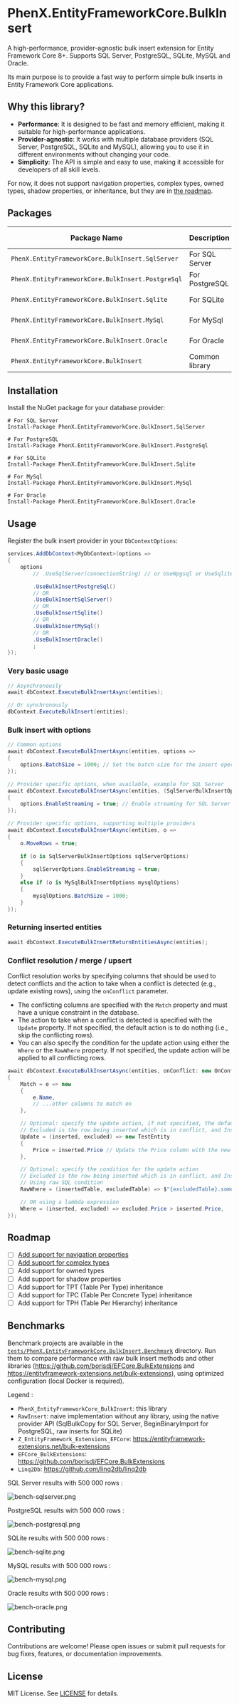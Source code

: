 # PhenX.EntityFrameworkCore.BulkInsert

A high-performance, provider-agnostic bulk insert extension for Entity Framework Core 8+. Supports SQL Server, PostgreSQL, SQLite, MySQL and Oracle.

Its main purpose is to provide a fast way to perform simple bulk inserts in Entity Framework Core applications.

## Why this library?

- **Performance**: It is designed to be fast and memory efficient, making it suitable for high-performance applications.
- **Provider-agnostic**: It works with multiple database providers (SQL Server, PostgreSQL, SQLite and MySQL), allowing you to use it in different environments without changing your code.
- **Simplicity**: The API is simple and easy to use, making it accessible for developers of all skill levels.

For now, it does not support navigation properties, complex types, owned types, shadow properties, or inheritance,
but they are in [the roadmap](#roadmap).

## Packages

| Package Name                                      | Description    | NuGet Link                                                                                                                                                                     |
|---------------------------------------------------|----------------|--------------------------------------------------------------------------------------------------------------------------------------------------------------------------------|
| `PhenX.EntityFrameworkCore.BulkInsert.SqlServer`  | For SQL Server | [![NuGet](https://img.shields.io/nuget/v/PhenX.EntityFrameworkCore.BulkInsert.SqlServer.svg)](https://www.nuget.org/packages/PhenX.EntityFrameworkCore.BulkInsert.SqlServer)   |
| `PhenX.EntityFrameworkCore.BulkInsert.PostgreSql` | For PostgreSQL | [![NuGet](https://img.shields.io/nuget/v/PhenX.EntityFrameworkCore.BulkInsert.PostgreSql.svg)](https://www.nuget.org/packages/PhenX.EntityFrameworkCore.BulkInsert.PostgreSql) |
| `PhenX.EntityFrameworkCore.BulkInsert.Sqlite`     | For SQLite     | [![NuGet](https://img.shields.io/nuget/v/PhenX.EntityFrameworkCore.BulkInsert.Sqlite.svg)](https://www.nuget.org/packages/PhenX.EntityFrameworkCore.BulkInsert.Sqlite)         |
| `PhenX.EntityFrameworkCore.BulkInsert.MySql`      | For MySql      | [![NuGet](https://img.shields.io/nuget/v/PhenX.EntityFrameworkCore.BulkInsert.Sqlite.svg)](https://www.nuget.org/packages/PhenX.EntityFrameworkCore.BulkInsert.MySql)          |
| `PhenX.EntityFrameworkCore.BulkInsert.Oracle`     | For Oracle      | [![NuGet](https://img.shields.io/nuget/v/PhenX.EntityFrameworkCore.BulkInsert.Oracle.svg)](https://www.nuget.org/packages/PhenX.EntityFrameworkCore.BulkInsert.Oracle)         |
| `PhenX.EntityFrameworkCore.BulkInsert`            | Common library | [![NuGet](https://img.shields.io/nuget/v/PhenX.EntityFrameworkCore.BulkInsert.svg)](https://www.nuget.org/packages/PhenX.EntityFrameworkCore.BulkInsert)                       |

## Installation

Install the NuGet package for your database provider:

```shell
# For SQL Server
Install-Package PhenX.EntityFrameworkCore.BulkInsert.SqlServer

# For PostgreSQL
Install-Package PhenX.EntityFrameworkCore.BulkInsert.PostgreSql

# For SQLite
Install-Package PhenX.EntityFrameworkCore.BulkInsert.Sqlite

# For MySql
Install-Package PhenX.EntityFrameworkCore.BulkInsert.MySql

# For Oracle
Install-Package PhenX.EntityFrameworkCore.BulkInsert.Oracle
```

## Usage

Register the bulk insert provider in your `DbContextOptions`:

```csharp
services.AddDbContext<MyDbContext>(options =>
{
    options
        // .UseSqlServer(connectionString) // or UseNpgsql or UseSqlite, as appropriate

        .UseBulkInsertPostgreSql()
        // OR
        .UseBulkInsertSqlServer()
        // OR
        .UseBulkInsertSqlite()
        // OR
        .UseBulkInsertMySql()
        // OR
        .UseBulkInsertOracle()
        ;
});
```

### Very basic usage

```csharp
// Asynchronously
await dbContext.ExecuteBulkInsertAsync(entities);

// Or synchronously
dbContext.ExecuteBulkInsert(entities);
```

### Bulk insert with options

```csharp
// Common options
await dbContext.ExecuteBulkInsertAsync(entities, options =>
{
    options.BatchSize = 1000; // Set the batch size for the insert operation, the default value is different for each provider
});

// Provider specific options, when available, example for SQL Server
await dbContext.ExecuteBulkInsertAsync(entities, (SqlServerBulkInsertOptions o) => // <<< here specify the SQL Server options class
{
    options.EnableStreaming = true; // Enable streaming for SQL Server
});

// Provider specific options, supporting multiple providers
await dbContext.ExecuteBulkInsertAsync(entities, o =>
{
    o.MoveRows = true;

    if (o is SqlServerBulkInsertOptions sqlServerOptions)
    {
        sqlServerOptions.EnableStreaming = true;
    }
    else if (o is MySqlBulkInsertOptions mysqlOptions)
    {
        mysqlOptions.BatchSize = 1000;
    }
});
```

### Returning inserted entities

```csharp
await dbContext.ExecuteBulkInsertReturnEntitiesAsync(entities);
```

### Conflict resolution / merge / upsert

Conflict resolution works by specifying columns that should be used to detect conflicts and the action to take when
a conflict is detected (e.g., update existing rows), using the `onConflict` parameter.

 * The conflicting columns are specified with the `Match` property and must have a unique constraint in the database.
 * The action to take when a conflict is detected is specified with the `Update` property. If not specified, the default action is to do nothing (i.e., skip the conflicting rows).
 * You can also specify the condition for the update action using either the `Where` or the `RawWhere` property. If not specified, the update action will be applied to all conflicting rows.

```csharp
await dbContext.ExecuteBulkInsertAsync(entities, onConflict: new OnConflictOptions<TestEntity>
{
    Match = e => new
    {
        e.Name,
        // ...other columns to match on
    },

    // Optional: specify the update action, if not specified, the default action is to do nothing
    // Excluded is the row being inserted which is in conflict, and Inserted is the row already in the database.
    Update = (inserted, excluded) => new TestEntity
    {
        Price = inserted.Price // Update the Price column with the new value
    },

    // Optional: specify the condition for the update action
    // Excluded is the row being inserted which is in conflict, and Inserted is the row already in the database.
    // Using raw SQL condition
    RawWhere = (insertedTable, excludedTable) => $"{excludedTable}.some_price > {insertedTable}.some_price",

    // OR using a lambda expression
    Where = (inserted, excluded) => excluded.Price > inserted.Price,
});
```

## Roadmap

- [ ] [Add support for navigation properties](https://github.com/PhenX/PhenX.EntityFrameworkCore.BulkInsert/issues/2)
- [ ] [Add support for complex types](https://github.com/PhenX/PhenX.EntityFrameworkCore.BulkInsert/issues/3)
- [ ] Add support for owned types
- [ ] Add support for shadow properties
- [ ] Add support for TPT (Table Per Type) inheritance
- [ ] Add support for TPC (Table Per Concrete Type) inheritance
- [ ] Add support for TPH (Table Per Hierarchy) inheritance

## Benchmarks

Benchmark projects are available in the [`tests/PhenX.EntityFrameworkCore.BulkInsert.Benchmark`](tests/PhenX.EntityFrameworkCore.BulkInsert.Benchmark/LibComparator.cs) directory.
Run them to compare performance with raw bulk insert methods and other libraries (https://github.com/borisdj/EFCore.BulkExtensions
and https://entityframework-extensions.net/bulk-extensions), using optimized configuration (local Docker is required).

Legend :
 * `PhenX_EntityFrameworkCore_BulkInsert`: this library
 * `RawInsert`: naive implementation without any library, using the native provider API (SqlBulkCopy for SQL Server, BeginBinaryImport for PostgreSQL, raw inserts for SQLite)
 * `Z_EntityFramework_Extensions_EFCore`: https://entityframework-extensions.net/bulk-extensions
 * `EFCore_BulkExtensions`: https://github.com/borisdj/EFCore.BulkExtensions
 * `Linq2Db`: https://github.com/linq2db/linq2db

SQL Server results with 500 000 rows :

![bench-sqlserver.png](https://raw.githubusercontent.com/PhenX/PhenX.EntityFrameworkCore.BulkInsert/refs/heads/main/images/bench-sqlserver.png)

PostgreSQL results with 500 000 rows :

![bench-postgresql.png](https://raw.githubusercontent.com/PhenX/PhenX.EntityFrameworkCore.BulkInsert/refs/heads/main/images/bench-postgresql.png)

SQLite results with 500 000 rows :

![bench-sqlite.png](https://raw.githubusercontent.com/PhenX/PhenX.EntityFrameworkCore.BulkInsert/refs/heads/main/images/bench-sqlite.png)

MySQL results with 500 000 rows :

![bench-mysql.png](https://raw.githubusercontent.com/PhenX/PhenX.EntityFrameworkCore.BulkInsert/refs/heads/main/images/bench-mysql.png)

Oracle results with 500 000 rows :

![bench-oracle.png](https://raw.githubusercontent.com/PhenX/PhenX.EntityFrameworkCore.BulkInsert/refs/heads/main/images/bench-oracle.png)

## Contributing

Contributions are welcome! Please open issues or submit pull requests for bug fixes, features, or documentation improvements.

## License

MIT License. See [LICENSE](LICENSE) for details.
